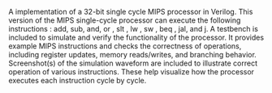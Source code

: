 A implementation of a 32-bit single cycle MIPS processor in Verilog. This version of the MIPS single-cycle processor can execute the following instructions : add, sub, and, or , slt , lw , sw , beq , jal, and j.
A testbench is included to simulate and verify the functionality of the processor. It provides example MIPS instructions and checks the correctness of operations, including register updates, memory reads/writes, and branching behavior.
Screenshot(s) of the simulation waveform are included to illustrate correct operation of various instructions. These help visualize how the processor executes each instruction cycle by cycle.

